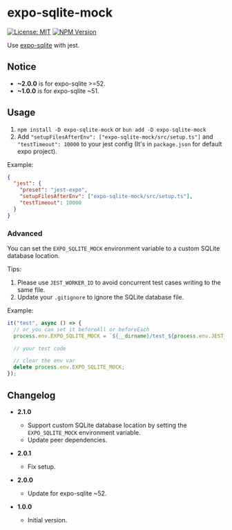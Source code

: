 # expo-sqlite-mock

[![License: MIT](https://img.shields.io/npm/l/expo-sqlite-mock.svg)](https://github.com/zfben/expo-sqlite-mock/blob/main/packages/faasjs/jest/LICENSE)
[![NPM Version](https://img.shields.io/npm/v/expo-sqlite-mock.svg)](https://www.npmjs.com/package/expo-sqlite-mock)

Use [expo-sqlite](https://docs.expo.dev/versions/latest/sdk/sqlite/) with jest.

## Notice

- **~2.0.0** is for expo-sqlite >=52.
- **~1.0.0** is for expo-sqlite ~51.

## Usage

1. `npm install -D expo-sqlite-mock` or `bun add -D expo-sqlite-mock`
2. Add `"setupFilesAfterEnv": ["expo-sqlite-mock/src/setup.ts"]` and `"testTimeout": 10000` to your jest config (It's in `package.json` for default expo project).

Example:

```json
{
  "jest": {
    "preset": "jest-expo",
    "setupFilesAfterEnv": ["expo-sqlite-mock/src/setup.ts"],
    "testTimeout": 10000
  }
}
```

### Advanced

You can set the `EXPO_SQLITE_MOCK` environment variable to a custom SQLite database location.

Tips:

1. Please use `JEST_WORKER_ID` to avoid concurrent test cases writing to the same file.
2. Update your `.gitignore` to ignore the SQLite database file.

Example:

```ts
it("test", async () => {
  // or you can set it beforeAll or beforeEach
  process.env.EXPO_SQLITE_MOCK = `${__dirname}/test_${process.env.JEST_WORKER_ID}.db`;

  // your test code

  // clear the env var
  delete process.env.EXPO_SQLITE_MOCK;
});
```

## Changelog

- **2.1.0**
  - Support custom SQLite database location by setting the `EXPO_SQLITE_MOCK` environment variable.
  - Update peer dependencies.

- **2.0.1**
  - Fix setup.

- **2.0.0**
  - Update for expo-sqlite ~52.

- **1.0.0**
  - Initial version.
